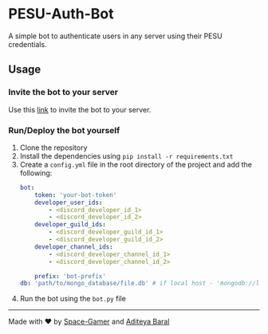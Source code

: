 # PESU-Auth-Bot

A simple bot to authenticate users in any server using their PESU credentials.

## Usage

### Invite the bot to your server

Use this [link](https://discord.com/api/oauth2/authorize?client_id=778825825959397888&permissions=0&scope=bot) to invite the bot to your server.

### Run/Deploy the bot yourself

1. Clone the repository
2. Install the dependencies using `pip install -r requirements.txt`
3. Create a `config.yml` file in the root directory of the project and add the following:
    ```yaml
    bot:
        token: 'your-bot-token'
        developer_user_ids:
            - <discord_developer_id_1>
            - <discord_developer_id_2>
        developer_guild_ids:
            - <discord_developer_guild_id_1>
            - <discord_developer_guild_id_2>
        developer_channel_ids:
            - <discord_developer_channel_id_1>
            - <discord_developer_channel_id_2>

        prefix: 'bot-prefix'
    db: 'path/to/mongo_database/file.db' # if local host - 'mongodb://localhost:27017/'
    ```
4. Run the bot using the `bot.py` file

<hr>

Made with ❤️ by [Space-Gamer](https://github.com/Space-Gamer) and [Aditeya Baral
](https://github.com/aditeyabaral)
